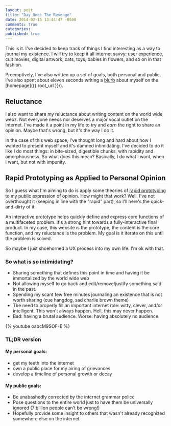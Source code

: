 ```yaml
---
layout: post
title: "Day One: The Revenge"
date: 2014-02-15 13:44:47 -0500
comments: true
categories:
published: true
---
```


This is it. I've decided to keep track of things I find interesting as a way to journal my existence. I will try to keep it all internet savvy: user experience, cult movies, digital artwork, cats, toys, babies in flowers, and so on in that fashion.

<!-- more -->

Preemptively, I've also written up a set of goals, both personal and public. I've also spent about eleven seconds writing a [blurb](http://youtu.be/En9rx7M3TNs) about myself on the [homepage]({{ root_url }}/).

Reluctance
----------
I also want to share my reluctance about writing content on the world wide webz. Not everyone needs nor deserves a major vocal outlet on the internet. I've made it a point in my life to try and *earn* the right to share an opinion. Maybe that's wrong, but it's the way I do it.

In the case of this web space, I've thought long and hard about how I wanted to present myself and it's damned intimidating. I've decided to do it like I do most things: in bite-sized, digestible chunks, with rapidity and amorphousness. So what does this mean? Basically, I do what I want, when I want, but not with impunity.

Rapid Prototyping as Applied to Personal Opinion
------------------------------------------------
So I guess what I'm aiming to do is apply some theories of [rapid prototyping](http://www.smashingmagazine.com/2010/06/16/design-better-faster-with-rapid-prototyping/) to my public expression of opinion. How might that work? Well, I've not overthought it (keeping in line with the "rapid" part), so I'll here's the quick-and-dirty of it:

An interactive prototype helps quickly define and express core functions of a multifaceted problem. It's a strong hint towards a fully-interactive final product. In my case, this website is the prototype, the content is the core function, and my reluctance is the problem. My goal is it iterate on this until the problem is solved.

So maybe I just shoehorned a UX process into my own life. I'm ok with that.

### So what is so intimidating?

* Sharing something that defines this point in time and having it be immortalized by the world wide web
* Not allowing myself to go back and edit/remove/justify something said in the past.
* Spending my scant few free minutes journaling an existence that is not worth sharing (cue hangdog, sad charlie brown theme)
* The need to properly fill an important internet role: witty, clever, and/or intelligent. This won't always happen. Hell, this may never happen.
* Bad: having a brutal audience. Worse: having absolutely no audience.

{% youtube oabcM9SOF-E %}

### TL;DR version
#### My personal goals:
* get my teeth into the internet
* own a public place for my airing of grievances
* develop a timeline of personal growth or decay

#### My public goals:
* Be unabashedly corrected by the internet grammar police
* Pose questions to the entire world just to have them be universally ignored (7 billion people can't be wrong!)
* Hopefully provide some insight to others that wasn't already recognized somewhere else on the internet


